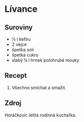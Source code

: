 # Lívance

## Suroviny

 * ½ l kefíru
 * 2 vejce
 * špetka soli
 * špetka cukru
 * slabý ¼ l hrnek polohrubé mouky

## Recept

 1. Všechno smíchat a smažit.

## Zdroj

Horáčkovic letitá rodinná kuchařka.
